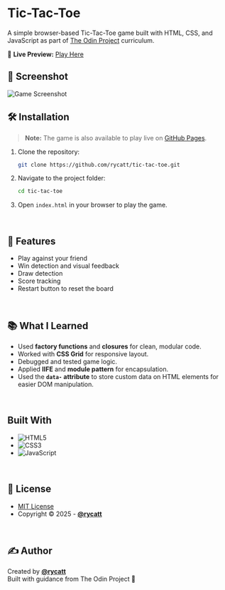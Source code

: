 # Tic-Tac-Toe

A simple browser-based Tic-Tac-Toe game built with HTML, CSS, and JavaScript as part of [The Odin Project](https://www.theodinproject.com/lessons/node-path-javascript-tic-tac-toe) curriculum.

🔗 **Live Preview:** [Play Here](https://rycatt.github.io/tic-tac-toe/)

## 📸 Screenshot
![Game Screenshot](https://github.com/rycatt/tic-tac-toe/blob/7bf2d7b2f6abe98068fb1f7e2c0ed665ac6ecac6/Screenshot.png)

## 🛠️ Installation

> **Note:** The game is also available to play live on [GitHub Pages](https://rycatt.github.io/tic-tac-toe/).

1. Clone the repository:
    ```bash
    git clone https://github.com/rycatt/tic-tac-toe.git
    ```
2. Navigate to the project folder:
    ```bash
    cd tic-tac-toe
    ```
3. Open `index.html` in your browser to play the game.

<br>

## 🚀 Features

- Play against your friend
- Win detection and visual feedback
- Draw detection
- Score tracking
- Restart button to reset the board

<br>

## 📚 What I Learned

- Used **factory functions** and **closures** for clean, modular code.
- Worked with **CSS Grid** for responsive layout.
- Debugged and tested game logic.
- Applied **IIFE** and **module pattern** for encapsulation.
- Used the **`data-` attribute** to store custom data on HTML elements for easier DOM manipulation.

<br>

## Built With
- ![HTML5](https://img.shields.io/badge/HTML5-e34c26?style=for-the-badge&logo=html5&logoColor=white)
- ![CSS3](https://img.shields.io/badge/CSS3-264de4?style=for-the-badge&logo=css3&logoColor=white)
- ![JavaScript](https://img.shields.io/badge/JavaScript-f7df1e?style=for-the-badge&logo=javascript&logoColor=black)

<br>

## 📜 License

- [MIT License](https://github.com/rycatt/tic-tac-toe/blob/main/LICENSE)
- Copyright © 2025 - **[@rycatt](https://github.com/rycatt)**

<br>

## ✍️ Author

Created by **[@rycatt](https://github.com/rycatt)**  
Built with guidance from The Odin Project 🙌
